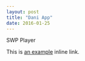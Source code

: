 ```yaml
---
layout: post
title: "Dani App"
date: 2016-01-25
---
```

SWP Player

This is [an example](https://github.com/coralinestudio/coralinestudio.github.io/blob/master/_posts/dani5.swf "Title") inline link.


